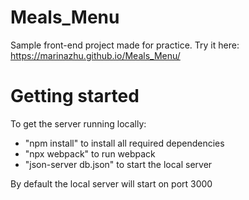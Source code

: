 # Meals_Menu
Sample front-end project made for practice.
Try it here: https://marinazhu.github.io/Meals_Menu/

# Getting started

To get the server running locally:

- "npm install" to install all required dependencies
- "npx webpack" to run webpack
- "json-server db.json" to start the local server

By default the local server will start on port 3000
